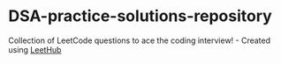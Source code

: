 # DSA-practice-solutions-repository
Collection of LeetCode questions to ace the coding interview! - Created using [LeetHub](https://github.com/QasimWani/LeetHub)
